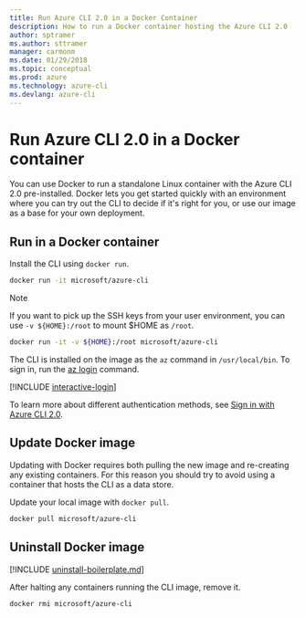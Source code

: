 ```yaml
---
title: Run Azure CLI 2.0 in a Docker Container
description: How to run a Docker container hosting the Azure CLI 2.0
author: sptramer
ms.author: sttramer
manager: carmonm
ms.date: 01/29/2018
ms.topic: conceptual
ms.prod: azure
ms.technology: azure-cli
ms.devlang: azure-cli
---
```


# Run Azure CLI 2.0 in a Docker container

You can use Docker to run a standalone Linux container with the Azure CLI 2.0 pre-installed. Docker lets you get started quickly
with an environment where you can try out the CLI to decide if it's right for you, or use our image as a base for your own deployment.

## Run in a Docker container

Install the CLI using `docker run`.

   ```bash
   docker run -it microsoft/azure-cli
   ```

> [!NOTE]
> If you want to pick up the SSH keys from your user environment,
> you can use `-v ${HOME}:/root` to mount $HOME as `/root`.
>
> ```bash
> docker run -it -v ${HOME}:/root microsoft/azure-cli
> ```

The CLI is installed on the image as the `az` command in `/usr/local/bin`. To sign in, run the [az login](/cli/azure/reference-index#az-login) command.

[!INCLUDE [interactive-login](includes/interactive-login.md)]

To learn more about different authentication methods, see [Sign in with Azure CLI 2.0](authenticate-azure-cli.md).

## Update Docker image

Updating with Docker requires both pulling the new image and re-creating any existing containers. For this reason you should
try to avoid using a container that hosts the CLI as a data store.

Update your local image with `docker pull`.

```bash
docker pull microsoft/azure-cli
```

## Uninstall Docker image

[!INCLUDE [uninstall-boilerplate.md](includes/uninstall-boilerplate.md)]

After halting any containers running the CLI image, remove it.

```bash
docker rmi microsoft/azure-cli
```
